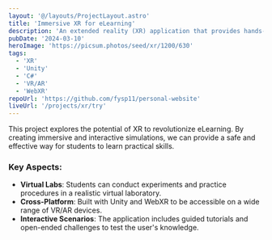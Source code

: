 ```yaml
---
layout: '@/layouts/ProjectLayout.astro'
title: 'Immersive XR for eLearning'
description: 'An extended reality (XR) application that provides hands-on training for complex technical skills in a virtual environment.'
pubDate: '2024-03-10'
heroImage: 'https://picsum.photos/seed/xr/1200/630'
tags:
  - 'XR'
  - 'Unity'
  - 'C#'
  - 'VR/AR'
  - 'WebXR'
repoUrl: 'https://github.com/fysp11/personal-website'
liveUrl: '/projects/xr/try'
---
```


This project explores the potential of XR to revolutionize eLearning. By creating immersive and interactive simulations, we can provide a safe and effective way for students to learn practical skills.

### Key Aspects:

- **Virtual Labs**: Students can conduct experiments and practice procedures in a realistic virtual laboratory.
- **Cross-Platform**: Built with Unity and WebXR to be accessible on a wide range of VR/AR devices.
- **Interactive Scenarios**: The application includes guided tutorials and open-ended challenges to test the user's knowledge.
